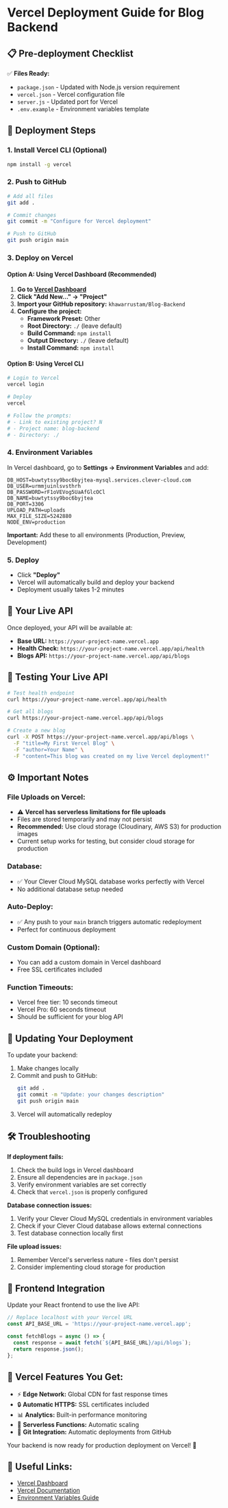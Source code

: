 # Vercel Deployment Guide for Blog Backend

## 📋 Pre-deployment Checklist

✅ **Files Ready:**
- `package.json` - Updated with Node.js version requirement
- `vercel.json` - Vercel configuration file
- `server.js` - Updated port for Vercel
- `.env.example` - Environment variables template

## 🚀 Deployment Steps

### 1. **Install Vercel CLI (Optional)**
```bash
npm install -g vercel
```

### 2. **Push to GitHub**
```bash
# Add all files
git add .

# Commit changes
git commit -m "Configure for Vercel deployment"

# Push to GitHub
git push origin main
```

### 3. **Deploy on Vercel**

#### **Option A: Using Vercel Dashboard (Recommended)**
1. **Go to [Vercel Dashboard](https://vercel.com/dashboard)**
2. **Click "Add New..." → "Project"**
3. **Import your GitHub repository:** `khawarrustam/Blog-Backend`
4. **Configure the project:**
   - **Framework Preset:** Other
   - **Root Directory:** `./` (leave default)
   - **Build Command:** `npm install`
   - **Output Directory:** `./` (leave default)
   - **Install Command:** `npm install`

#### **Option B: Using Vercel CLI**
```bash
# Login to Vercel
vercel login

# Deploy
vercel

# Follow the prompts:
# - Link to existing project? N
# - Project name: blog-backend
# - Directory: ./
```

### 4. **Environment Variables**
In Vercel dashboard, go to **Settings → Environment Variables** and add:

```
DB_HOST=buwtytssy9boc6byjtea-mysql.services.clever-cloud.com
DB_USER=urmmjuinlsvsthrh
DB_PASSWORD=rF1oVEVog5UaAfGlcOCl
DB_NAME=buwtytssy9boc6byjtea
DB_PORT=3306
UPLOAD_PATH=uploads
MAX_FILE_SIZE=5242880
NODE_ENV=production
```

**Important:** Add these to all environments (Production, Preview, Development)

### 5. **Deploy**
- Click **"Deploy"** 
- Vercel will automatically build and deploy your backend
- Deployment usually takes 1-2 minutes

## 🔗 **Your Live API**

Once deployed, your API will be available at:
- **Base URL:** `https://your-project-name.vercel.app`
- **Health Check:** `https://your-project-name.vercel.app/api/health`
- **Blogs API:** `https://your-project-name.vercel.app/api/blogs`

## 🧪 **Testing Your Live API**

```bash
# Test health endpoint
curl https://your-project-name.vercel.app/api/health

# Get all blogs
curl https://your-project-name.vercel.app/api/blogs

# Create a new blog
curl -X POST https://your-project-name.vercel.app/api/blogs \
  -F "title=My First Vercel Blog" \
  -F "author=Your Name" \
  -F "content=This blog was created on my live Vercel deployment!"
```

## ⚙️ **Important Notes**

### **File Uploads on Vercel:**
- ⚠️ **Vercel has serverless limitations for file uploads**
- Files are stored temporarily and may not persist
- **Recommended:** Use cloud storage (Cloudinary, AWS S3) for production images
- Current setup works for testing, but consider cloud storage for production

### **Database:**
- ✅ Your Clever Cloud MySQL database works perfectly with Vercel
- No additional database setup needed

### **Auto-Deploy:**
- ✅ Any push to your `main` branch triggers automatic redeployment
- Perfect for continuous deployment

### **Custom Domain (Optional):**
- You can add a custom domain in Vercel dashboard
- Free SSL certificates included

### **Function Timeouts:**
- Vercel free tier: 10 seconds timeout
- Vercel Pro: 60 seconds timeout
- Should be sufficient for your blog API

## 🔄 **Updating Your Deployment**

To update your backend:
1. Make changes locally
2. Commit and push to GitHub:
   ```bash
   git add .
   git commit -m "Update: your changes description"
   git push origin main
   ```
3. Vercel will automatically redeploy

## 🛠️ **Troubleshooting**

**If deployment fails:**
1. Check the build logs in Vercel dashboard
2. Ensure all dependencies are in `package.json`
3. Verify environment variables are set correctly
4. Check that `vercel.json` is properly configured

**Database connection issues:**
1. Verify your Clever Cloud MySQL credentials in environment variables
2. Check if your Clever Cloud database allows external connections
3. Test database connection locally first

**File upload issues:**
1. Remember Vercel's serverless nature - files don't persist
2. Consider implementing cloud storage for production

## 📱 **Frontend Integration**

Update your React frontend to use the live API:
```javascript
// Replace localhost with your Vercel URL
const API_BASE_URL = 'https://your-project-name.vercel.app';

const fetchBlogs = async () => {
  const response = await fetch(`${API_BASE_URL}/api/blogs`);
  return response.json();
};
```

## 🌟 **Vercel Features You Get:**

- ⚡ **Edge Network:** Global CDN for fast response times
- 🔒 **Automatic HTTPS:** SSL certificates included
- 📊 **Analytics:** Built-in performance monitoring
- 🚀 **Serverless Functions:** Automatic scaling
- 🔄 **Git Integration:** Automatic deployments from GitHub

Your backend is now ready for production deployment on Vercel! 🎉

## 🔗 **Useful Links:**
- [Vercel Dashboard](https://vercel.com/dashboard)
- [Vercel Documentation](https://vercel.com/docs)
- [Environment Variables Guide](https://vercel.com/docs/concepts/projects/environment-variables)
